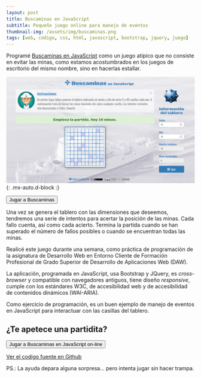 ```yaml
---
layout: post
title: Buscaminas en JavaScript
subtitle: Pequeño juego online para manejo de eventos
thumbnail-img: /assets/img/buscaminas.png
tags: [web, código, css, html, javascript, bootstrap, jquery, juego]
---
```

Programé [Buscaminas en JavaScript](https://javguerra.github.io/Buscaminas-en-JavaScript/index.html) como un juego atípico que no consiste en evitar las minas, como estamos acostumbrados en los juegos de escritorio del mismo nombre, sino en hacerlas estallar.

![Buscaminas](/assets/img/buscaminas.png){: .mx-auto.d-block :}

[<button class="mt-5 btn btn-info text-uppercase">Jugar a Buscaminas</button>](https://javguerra.github.io/Buscaminas-en-JavaScript/index.html)

Una vez se genera el tablero con las dimensiones que deseemos, tendremos una serie de intentos para acertar la posición de las minas. Cada fallo cuenta, así como cada acierto. Termina la partida cuando se han superado el número de fallos posibles o cuando se encuentran todas las minas.

Realicé este juego durante una semana, como práctica de programación de la asignatura de Desarrollo Web en Entorno Cliente de Formación Profesional de Grado Superior de Desarrollo de Aplicaciones Web (DAW).

La aplicación, programada en JavaScript, usa Bootstrap y JQuery, es _cross-browser_ y compatible con navegadores antiguos, tiene diseño _responsive_, cumple con los estándares W3C, de accesibilidad web y de accesibilidad de contenidos dinámicos (WAI-ARIA).

Como ejercicio de programación, es un buen ejemplo de manejo de eventos en JavaScript para interactuar con las casillas del tablero.

## ¿Te apetece una partidita?

[<button class="mt-5 btn btn-info text-uppercase">Jugar a Buscaminas en JavaScript on-line</button>](https://javguerra.github.io/Buscaminas-en-JavaScript/index.html)  

[Ver el codigo fuente en Github](https://github.com/JavGuerra/Buscaminas-en-JavaScript)  

PS.: La ayuda depara alguna sorpresa... pero intenta jugar sin hacer trampa.

